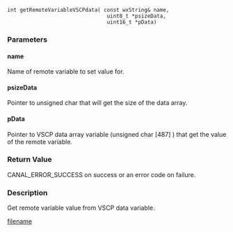 


```clike
int getRemoteVariableVSCPdata( const wxString& name, 
                                uint8_t *psizeData, 
                                uint16_t *pData)
```

### Parameters

#### name
Name of remote variable to set value for.

#### psizeData
Pointer to unsigned char that will get the size of the data array.

#### pData
Pointer to VSCP data array variable (unsigned char [487] ) that get the value of the remote variable.

### Return Value
CANAL_ERROR_SUCCESS on success or an error code on failure. 

### Description
Get remote variable value from VSCP data variable. 



[filename](./bottom_copyright.md ':include')